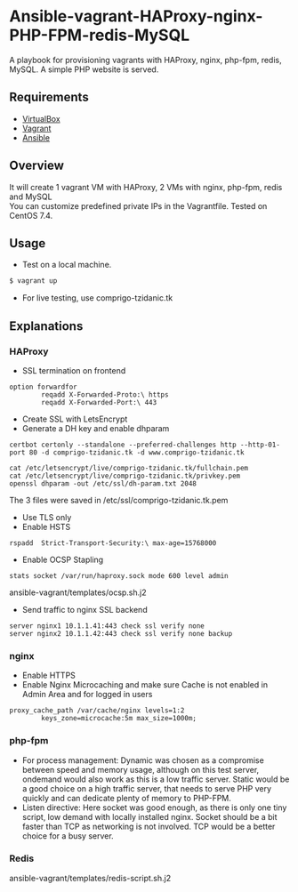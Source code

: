 Ansible-vagrant-HAProxy-nginx-PHP-FPM-redis-MySQL
=============================================

A playbook for provisioning vagrants with HAProxy, nginx, php-fpm, redis, MySQL.
A simple PHP website is served.

## Requirements

- [VirtualBox](https://www.virtualbox.org/wiki/Downloads)
- [Vagrant](http://www.vagrantup.com/downloads.html)
- [Ansible](http://docs.ansible.com/ansible/latest/intro_installation.html)

## Overview

It will create 1 vagrant VM with HAProxy, 2 VMs with nginx, php-fpm, redis and MySQL  
You can customize predefined private IPs in the Vagrantfile.
Tested on CentOS 7.4.

## Usage

- Test on a local machine.

```bash
$ vagrant up
```
- For live testing, use comprigo-tzidanic.tk


## Explanations

### HAProxy

- SSL termination on frontend
```
option forwardfor
        reqadd X-Forwarded-Proto:\ https
        reqadd X-Forwarded-Port:\ 443
```

- Create SSL with LetsEncrypt
- Generate a DH key and enable dhparam
```
certbot certonly --standalone --preferred-challenges http --http-01-port 80 -d comprigo-tzidanic.tk -d www.comprigo-tzidanic.tk

cat /etc/letsencrypt/live/comprigo-tzidanic.tk/fullchain.pem
cat /etc/letsencrypt/live/comprigo-tzidanic.tk/privkey.pem
openssl dhparam -out /etc/ssl/dh-param.txt 2048
```
The 3 files were saved in /etc/ssl/comprigo-tzidanic.tk.pem

- Use TLS only
- Enable HSTS
```
rspadd  Strict-Transport-Security:\ max-age=15768000
```
- Enable OCSP Stapling
```
stats socket /var/run/haproxy.sock mode 600 level admin
```
ansible-vagrant/templates/ocsp.sh.j2

- Send traffic to nginx SSL backend
```
server nginx1 10.1.1.41:443 check ssl verify none
server nginx2 10.1.1.42:443 check ssl verify none backup
```

### nginx

- Enable HTTPS
- Enable Nginx Microcaching and make sure Cache is not enabled in Admin Area and for logged in users
```
proxy_cache_path /var/cache/nginx levels=1:2 
		keys_zone=microcache:5m max_size=1000m;
```

### php-fpm

- For process management:
Dynamic was chosen as a compromise between speed and memory usage, although on this test server, ondemand would also work as this is a low traffic server.
Static would be a good choice on a high traffic server, that needs to serve PHP very quickly and can dedicate plenty of memory to PHP-FPM.
- Listen directive:
Here socket was good enough, as there is only one tiny script, low demand with locally installed nginx. 
Socket should be a bit faster than TCP as networking is not involved. TCP would be a better choice for a busy server.


### Redis
ansible-vagrant/templates/redis-script.sh.j2
